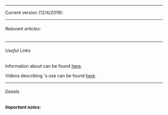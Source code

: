 ##

###
---
Current version (12/4/2019): []()

---

###### Relevant articles:


---

###### Useful Links

Information about  can be found [here]().

Videos describing 's use can be found [here]().


---
###### Details




##### Important notes:
